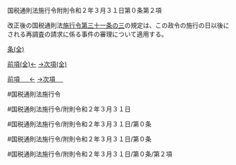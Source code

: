 国税通則法施行令附則令和２年３月３１日第０条第２項

改正後の国税通則法[施行令第三十一条の三](国税通則法施行＿令＿第３１条の３第１項)の規定は、この政令の施行の日以後にされる再調査の請求に係る事件の審理について適用する。

[条(全)](国税通則法施行＿令附則令和２年３月３１日第０条_.md)

[前項(全)←](国税通則法施行＿令附則令和２年３月３１日第０条第１項_.md)    [→次項(全)](国税通則法施行＿令附則令和２年３月３１日第０条第３項_.md)

[前項 　 ←](国税通則法施行＿令附則令和２年３月３１日第０条第１項.md)    [→次項 　 ](国税通則法施行＿令附則令和２年３月３１日第０条第３項.md)



#国税通則法施行令

#国税通則法施行令/附則令和２年３月３１日

#国税通則法施行令/附則令和２年３月３１日/第０条

#国税通則法施行令/附則令和２年３月３１日/第０条

#国税通則法施行令/附則令和２年３月３１日/第０条/第２項

